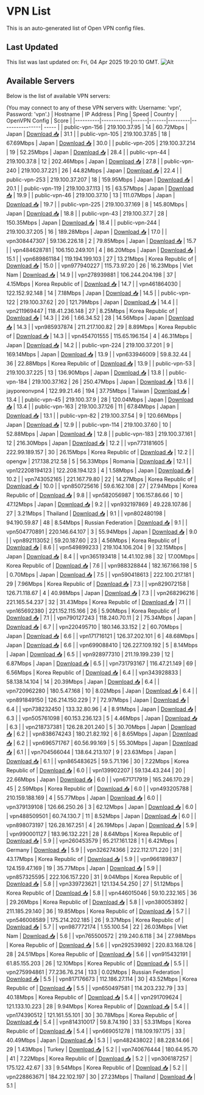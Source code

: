 # VPN List

This is an auto-generated list of Open VPN config files.

## Last Updated

This list was last updated on: Fri, 04 Apr 2025 19:20:10 GMT.
![Alt](https://repobeats.axiom.co/api/embed/186b98318ef1479477931607c1ad7d823f12451f.svg "Repobeats analytics image")

## Available Servers

Below is the list of available VPN servers:

(You may connect to any of these VPN servers with: Username: 'vpn', Password: 'vpn'.)
| Hostname | IP Address | Ping | Speed | Country | OpenVPN Config | Score |
|----------|------------|------|-------|---------|----------------| ----- |
| public-vpn-156 | 219.100.37.95 | 14 | 60.72Mbps | Japan | [Download 📥](./configs/server_0_JP.ovpn) | 31.1 |
| public-vpn-105 | 219.100.37.85 | 18 | 67.69Mbps | Japan | [Download 📥](./configs/server_1_JP.ovpn) | 30.0 |
| public-vpn-205 | 219.100.37.214 | 19 | 52.25Mbps | Japan | [Download 📥](./configs/server_2_JP.ovpn) | 28.4 |
| public-vpn-44 | 219.100.37.8 | 12 | 202.46Mbps | Japan | [Download 📥](./configs/server_3_JP.ovpn) | 27.8 |
| public-vpn-240 | 219.100.37.221 | 26 | 44.82Mbps | Japan | [Download 📥](./configs/server_4_JP.ovpn) | 22.4 |
| public-vpn-253 | 219.100.37.207 | 18 | 159.95Mbps | Japan | [Download 📥](./configs/server_5_JP.ovpn) | 20.1 |
| public-vpn-119 | 219.100.37.113 | 15 | 63.57Mbps | Japan | [Download 📥](./configs/server_6_JP.ovpn) | 19.9 |
| public-vpn-46 | 219.100.37.10 | 13 | 111.07Mbps | Japan | [Download 📥](./configs/server_7_JP.ovpn) | 19.7 |
| public-vpn-225 | 219.100.37.169 | 8 | 145.80Mbps | Japan | [Download 📥](./configs/server_8_JP.ovpn) | 18.8 |
| public-vpn-43 | 219.100.37.7 | 28 | 150.35Mbps | Japan | [Download 📥](./configs/server_9_JP.ovpn) | 18.4 |
| public-vpn-244 | 219.100.37.205 | 16 | 189.28Mbps | Japan | [Download 📥](./configs/server_10_JP.ovpn) | 17.0 |
| vpn308447307 | 59.136.226.18 | 2 | 79.85Mbps | Japan | [Download 📥](./configs/server_11_JP.ovpn) | 15.7 |
| vpn484628781 | 106.150.249.101 | 4 | 86.20Mbps | Japan | [Download 📥](./configs/server_12_JP.ovpn) | 15.1 |
| vpn689861184 | 119.194.199.103 | 27 | 13.21Mbps | Korea Republic of | [Download 📥](./configs/server_13_KR.ovpn) | 15.0 |
| vpn977940227 | 115.73.97.20 | 26 | 16.23Mbps | Viet Nam | [Download 📥](./configs/server_14_VN.ovpn) | 14.9 |
| vpn278939881 | 106.244.204.198 | 37 | 4.15Mbps | Korea Republic of | [Download 📥](./configs/server_15_KR.ovpn) | 14.7 |
| vpn461864030 | 122.152.92.148 | 14 | 7.18Mbps | Japan | [Download 📥](./configs/server_16_JP.ovpn) | 14.5 |
| public-vpn-122 | 219.100.37.62 | 20 | 121.79Mbps | Japan | [Download 📥](./configs/server_17_JP.ovpn) | 14.4 |
| vpn211969447 | 118.41.236.148 | 27 | 8.25Mbps | Korea Republic of | [Download 📥](./configs/server_18_KR.ovpn) | 14.3 |
| 2i6 | 1.66.34.52 | 28 | 14.56Mbps | Japan | [Download 📥](./configs/server_19_JP.ovpn) | 14.3 |
| vpn985937874 | 211.217.100.82 | 29 | 8.89Mbps | Korea Republic of | [Download 📥](./configs/server_20_KR.ovpn) | 14.3 |
| vpn454701555 | 115.65.196.154 | 4 | 46.31Mbps | Japan | [Download 📥](./configs/server_21_JP.ovpn) | 14.2 |
| public-vpn-224 | 219.100.37.201 | 9 | 169.14Mbps | Japan | [Download 📥](./configs/server_22_JP.ovpn) | 13.9 |
| vpn633946009 | 59.8.32.44 | 36 | 22.88Mbps | Korea Republic of | [Download 📥](./configs/server_23_KR.ovpn) | 13.9 |
| public-vpn-53 | 219.100.37.225 | 13 | 136.90Mbps | Japan | [Download 📥](./configs/server_24_JP.ovpn) | 13.8 |
| public-vpn-184 | 219.100.37.162 | 26 | 250.47Mbps | Japan | [Download 📥](./configs/server_25_JP.ovpn) | 13.6 |
| jayporeonvpn4 | 122.99.21.46 | 194 | 37.75Mbps | Taiwan | [Download 📥](./configs/server_26_TW.ovpn) | 13.4 |
| public-vpn-45 | 219.100.37.9 | 28 | 120.04Mbps | Japan | [Download 📥](./configs/server_27_JP.ovpn) | 13.4 |
| public-vpn-163 | 219.100.37.126 | 11 | 67.84Mbps | Japan | [Download 📥](./configs/server_28_JP.ovpn) | 13.1 |
| public-vpn-82 | 219.100.37.54 | 9 | 120.66Mbps | Japan | [Download 📥](./configs/server_29_JP.ovpn) | 12.9 |
| public-vpn-114 | 219.100.37.60 | 10 | 52.88Mbps | Japan | [Download 📥](./configs/server_30_JP.ovpn) | 12.8 |
| public-vpn-183 | 219.100.37.161 | 12 | 216.30Mbps | Japan | [Download 📥](./configs/server_31_JP.ovpn) | 12.2 |
| vpn773181605 | 222.99.189.157 | 30 | 26.15Mbps | Korea Republic of | [Download 📥](./configs/server_32_KR.ovpn) | 12.2 |
| opengw | 217.138.212.58 | 5 | 56.33Mbps | Romania | [Download 📥](./configs/server_33_RO.ovpn) | 12.1 |
| vpn122208194123 | 122.208.194.123 | 4 | 1.58Mbps | Japan | [Download 📥](./configs/server_34_JP.ovpn) | 10.2 |
| vpn743052165 | 221.167.79.80 | 22 | 14.27Mbps | Korea Republic of | [Download 📥](./configs/server_35_KR.ovpn) | 10.0 |
| vpn850725616 | 59.6.162.108 | 27 | 27.94Mbps | Korea Republic of | [Download 📥](./configs/server_36_KR.ovpn) | 9.8 |
| vpn582056987 | 106.157.86.66 | 10 | 47.12Mbps | Japan | [Download 📥](./configs/server_37_JP.ovpn) | 9.2 |
| vpn932197869 | 49.228.107.86 | 27 | 3.21Mbps | Thailand | [Download 📥](./configs/server_38_TH.ovpn) | 9.1 |
| vpn802480198 | 94.190.59.87 | 48 | 8.54Mbps | Russian Federation | [Download 📥](./configs/server_39_RU.ovpn) | 9.1 |
| vpn504770891 | 220.146.64.107 | 3 | 55.94Mbps | Japan | [Download 📥](./configs/server_40_JP.ovpn) | 9.0 |
| vpn892113052 | 59.20.187.60 | 23 | 4.56Mbps | Korea Republic of | [Download 📥](./configs/server_41_KR.ovpn) | 8.6 |
| vpn549899233 | 219.104.106.204 | 9 | 32.15Mbps | Japan | [Download 📥](./configs/server_42_JP.ovpn) | 8.4 |
| vpn365193418 | 14.41.102.98 | 32 | 17.00Mbps | Korea Republic of | [Download 📥](./configs/server_43_KR.ovpn) | 7.6 |
| vpn988328844 | 182.167.166.198 | 5 | 0.70Mbps | Japan | [Download 📥](./configs/server_44_JP.ovpn) | 7.5 |
| vpn590418613 | 222.100.217.181 | 29 | 7.96Mbps | Korea Republic of | [Download 📥](./configs/server_45_KR.ovpn) | 7.3 |
| vpn829072158 | 126.71.118.67 | 4 | 40.98Mbps | Japan | [Download 📥](./configs/server_46_JP.ovpn) | 7.3 |
| vpn268296216 | 221.165.54.237 | 32 | 31.43Mbps | Korea Republic of | [Download 📥](./configs/server_47_KR.ovpn) | 7.1 |
| vpn165692380 | 221.152.115.166 | 26 | 5.90Mbps | Korea Republic of | [Download 📥](./configs/server_48_KR.ovpn) | 7.1 |
| vpn790127243 | 118.240.70.11 | 2 | 75.34Mbps | Japan | [Download 📥](./configs/server_49_JP.ovpn) | 6.7 |
| vpn220495710 | 180.146.33.152 | 2 | 60.70Mbps | Japan | [Download 📥](./configs/server_50_JP.ovpn) | 6.6 |
| vpn171716121 | 126.37.202.101 | 6 | 48.68Mbps | Japan | [Download 📥](./configs/server_51_JP.ovpn) | 6.6 |
| vpn699088410 | 126.227.109.192 | 5 | 8.14Mbps | Japan | [Download 📥](./configs/server_52_JP.ovpn) | 6.5 |
| vpn928977310 | 211.19.199.239 | 12 | 6.87Mbps | Japan | [Download 📥](./configs/server_53_JP.ovpn) | 6.5 |
| vpn731793167 | 116.47.21.149 | 69 | 6.56Mbps | Korea Republic of | [Download 📥](./configs/server_54_KR.ovpn) | 6.4 |
| vpn343928833 | 58.138.14.104 | 14 | 20.39Mbps | Japan | [Download 📥](./configs/server_55_JP.ovpn) | 6.4 |
| vpn720962280 | 180.5.47.168 | 10 | 8.02Mbps | Japan | [Download 📥](./configs/server_56_JP.ovpn) | 6.4 |
| vpn891849150 | 126.214.150.229 | 7 | 72.97Mbps | Japan | [Download 📥](./configs/server_57_JP.ovpn) | 6.4 |
| vpn738232450 | 133.32.80.96 | 4 | 8.91Mbps | Japan | [Download 📥](./configs/server_58_JP.ovpn) | 6.3 |
| vpn505761098 | 60.153.236.123 | 5 | 4.46Mbps | Japan | [Download 📥](./configs/server_59_JP.ovpn) | 6.3 |
| vpn218737381 | 126.28.201.240 | 5 | 30.70Mbps | Japan | [Download 📥](./configs/server_60_JP.ovpn) | 6.2 |
| vpn838674243 | 180.21.82.192 | 6 | 8.65Mbps | Japan | [Download 📥](./configs/server_61_JP.ovpn) | 6.2 |
| vpn696571767 | 60.56.99.169 | 5 | 55.30Mbps | Japan | [Download 📥](./configs/server_62_JP.ovpn) | 6.1 |
| vpn704566044 | 138.64.213.107 | 9 | 23.63Mbps | Japan | [Download 📥](./configs/server_63_JP.ovpn) | 6.1 |
| vpn865483625 | 59.5.71.196 | 30 | 7.22Mbps | Korea Republic of | [Download 📥](./configs/server_64_KR.ovpn) | 6.0 |
| vpn139902207 | 59.134.43.244 | 20 | 22.66Mbps | Japan | [Download 📥](./configs/server_65_JP.ovpn) | 6.0 |
| vpn671717919 | 165.246.170.29 | 45 | 2.59Mbps | Korea Republic of | [Download 📥](./configs/server_66_KR.ovpn) | 6.0 |
| vpn493205788 | 210.159.188.169 | 4 | 55.77Mbps | Japan | [Download 📥](./configs/server_67_JP.ovpn) | 6.0 |
| vpn379139108 | 126.66.250.26 | 3 | 62.12Mbps | Japan | [Download 📥](./configs/server_68_JP.ovpn) | 6.0 |
| vpn488509501 | 60.74.130.7 | 11 | 8.52Mbps | Japan | [Download 📥](./configs/server_69_JP.ovpn) | 6.0 |
| vpn898073197 | 126.28.167.251 | 4 | 26.19Mbps | Japan | [Download 📥](./configs/server_70_JP.ovpn) | 5.9 |
| vpn990001127 | 183.96.132.221 | 28 | 8.64Mbps | Korea Republic of | [Download 📥](./configs/server_71_KR.ovpn) | 5.9 |
| vpn260453579 | 95.217.161.128 | 1 | 6.42Mbps | Germany | [Download 📥](./configs/server_72_DE.ovpn) | 5.9 |
| vpn326274366 | 222.112.171.220 | 31 | 43.17Mbps | Korea Republic of | [Download 📥](./configs/server_73_KR.ovpn) | 5.9 |
| vpn966189837 | 124.159.47.169 | 19 | 35.77Mbps | Japan | [Download 📥](./configs/server_74_JP.ovpn) | 5.9 |
| vpn857325595 | 222.106.157.220 | 31 | 9.04Mbps | Korea Republic of | [Download 📥](./configs/server_75_KR.ovpn) | 5.8 |
| vpn339723621 | 121.134.54.250 | 27 | 51.12Mbps | Korea Republic of | [Download 📥](./configs/server_76_KR.ovpn) | 5.8 |
| vpn446015046 | 59.10.232.165 | 36 | 29.26Mbps | Korea Republic of | [Download 📥](./configs/server_77_KR.ovpn) | 5.8 |
| vpn380053892 | 211.185.29.140 | 36 | 19.85Mbps | Korea Republic of | [Download 📥](./configs/server_78_KR.ovpn) | 5.7 |
| vpn546008589 | 175.214.202.185 | 26 | 9.37Mbps | Korea Republic of | [Download 📥](./configs/server_79_KR.ovpn) | 5.7 |
| vpn987772174 | 1.55.100.54 | 22 | 26.03Mbps | Viet Nam | [Download 📥](./configs/server_80_VN.ovpn) | 5.6 |
| vpn765500572 | 219.240.6.118 | 34 | 27.98Mbps | Korea Republic of | [Download 📥](./configs/server_81_KR.ovpn) | 5.6 |
| vpn292539892 | 220.83.168.126 | 28 | 24.51Mbps | Korea Republic of | [Download 📥](./configs/server_82_KR.ovpn) | 5.6 |
| vpn915432191 | 61.85.155.203 | 26 | 12.10Mbps | Korea Republic of | [Download 📥](./configs/server_83_KR.ovpn) | 5.5 |
| vpn275994861 | 77.236.76.214 | 133 | 0.02Mbps | Russian Federation | [Download 📥](./configs/server_84_RU.ovpn) | 5.5 |
| vpn817176673 | 112.186.27.114 | 30 | 43.52Mbps | Korea Republic of | [Download 📥](./configs/server_85_KR.ovpn) | 5.5 |
| vpn650497581 | 114.203.232.79 | 33 | 40.18Mbps | Korea Republic of | [Download 📥](./configs/server_86_KR.ovpn) | 5.4 |
| vpn291709624 | 121.133.10.223 | 28 | 9.94Mbps | Korea Republic of | [Download 📥](./configs/server_87_KR.ovpn) | 5.4 |
| vpn174390512 | 121.161.55.101 | 30 | 30.78Mbps | Korea Republic of | [Download 📥](./configs/server_88_KR.ovpn) | 5.4 |
| vpn814310017 | 59.8.74.190 | 33 | 53.31Mbps | Korea Republic of | [Download 📥](./configs/server_89_KR.ovpn) | 5.4 |
| vpn669051278 | 118.109.197.175 | 33 | 40.49Mbps | Japan | [Download 📥](./configs/server_90_JP.ovpn) | 5.3 |
| vpn482438022 | 88.228.14.66 | 29 | 1.43Mbps | Turkey | [Download 📥](./configs/server_91_TR.ovpn) | 5.2 |
| vpn740676444 | 180.64.95.70 | 41 | 7.22Mbps | Korea Republic of | [Download 📥](./configs/server_92_KR.ovpn) | 5.2 |
| vpn306187257 | 175.122.42.67 | 33 | 9.54Mbps | Korea Republic of | [Download 📥](./configs/server_93_KR.ovpn) | 5.2 |
| vpn228863671 | 184.22.102.197 | 30 | 27.23Mbps | Thailand | [Download 📥](./configs/server_94_TH.ovpn) | 5.1 |
